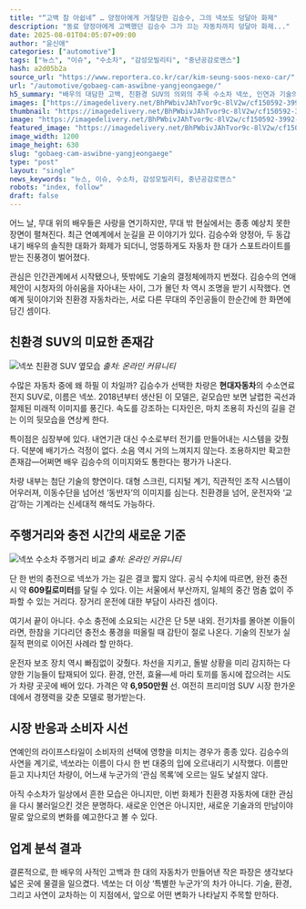```yaml
---
title: "“고백 참 아쉽네” … 양정아에게 거절당한 김승수, 그의 넥쏘도 덩달아 화제"
description: "동료 양정아에게 고백했던 김승수 그가 끄는 자동차까지 덩달아 화제..."
date: 2025-08-01T04:05:07+09:00
author: "윤신애"
categories: ["automotive"]
tags: ["뉴스", "이슈", "수소차", "감성모빌리티", "중년공감로맨스"]
hash: a2d05b2a
source_url: "https://www.reportera.co.kr/car/kim-seung-soos-nexo-car/"
url: "/automotive/gobaeg-cam-aswibne-yangjeongaege/"
h5_summary: "배우의 대담한 고백, 친환경 SUV의 의외의 주목 수소차 넥쏘, 인연과 기술의 엇갈림 속 부각"
images: ["https://imagedelivery.net/BhPWbivJAhTvor9c-8lV2w/cf150592-3992-450c-1f21-117190fb4600/public", "https://imagedelivery.net/BhPWbivJAhTvor9c-8lV2w/3017f126-eca2-473f-53bd-a8af43445e00/public", "https://imagedelivery.net/BhPWbivJAhTvor9c-8lV2w/ffba437a-95f1-4ab1-02f6-5e4ef5fddb00/public"]
thumbnail: "https://imagedelivery.net/BhPWbivJAhTvor9c-8lV2w/cf150592-3992-450c-1f21-117190fb4600/public"
image: "https://imagedelivery.net/BhPWbivJAhTvor9c-8lV2w/cf150592-3992-450c-1f21-117190fb4600/public"
featured_image: "https://imagedelivery.net/BhPWbivJAhTvor9c-8lV2w/cf150592-3992-450c-1f21-117190fb4600/public"
image_width: 1200
image_height: 630
slug: "gobaeg-cam-aswibne-yangjeongaege"
type: "post"
layout: "single"
news_keywords: "뉴스, 이슈, 수소차, 감성모빌리티, 중년공감로맨스"
robots: "index, follow"
draft: false
---
```


어느 날, 무대 위의 배우들은 사랑을 연기하지만, 무대 밖 현실에서는 종종 예상치 못한 장면이 펼쳐진다. 최근 연예계에서 눈길을 끈 이야기가 있다. 김승수와 양정아, 두 동갑내기 배우의 솔직한 대화가 화제가 되더니, 엉뚱하게도 자동차 한 대가 스포트라이트를 받는 진풍경이 벌어졌다.

관심은 인간관계에서 시작됐으나, 뜻밖에도 기술의 결정체에까지 번졌다. 김승수의 연애 제안이 시청자의 아쉬움을 자아내는 사이, 그가 몰던 차 역시 조명을 받기 시작했다. 연예계 뒷이야기와 친환경 자동차라는, 서로 다른 무대의 주인공들이 한순간에 한 화면에 담긴 셈이다.

## 친환경 SUV의 미묘한 존재감

![넥쏘 친환경 SUV 옆모습](https://imagedelivery.net/BhPWbivJAhTvor9c-8lV2w/3017f126-eca2-473f-53bd-a8af43445e00/public)
*출처: 온라인 커뮤니티*


수많은 자동차 중에 왜 하필 이 차일까? 김승수가 선택한 차량은 **현대자동차**의 수소연료전지 SUV로, 이름은 넥쏘. 2018년부터 생산된 이 모델은, 겉모습만 보면 날렵한 곡선과 절제된 미래적 이미지를 풍긴다. 속도를 강조하는 디자인은, 마치 조용히 자신의 길을 걷는 이의 뒷모습을 연상케 한다.

특이점은 심장부에 있다. 내연기관 대신 수소로부터 전기를 만들어내는 시스템을 갖췄다. 덕분에 배기가스 걱정이 없다. 소음 역시 거의 느껴지지 않는다. 조용하지만 확고한 존재감—어쩌면 배우 김승수의 이미지와도 통한다는 평가가 나온다.

차량 내부는 첨단 기술의 향연이다. 대형 스크린, 디지털 계기, 직관적인 조작 시스템이 어우러져, 이동수단을 넘어선 ‘동반자’의 이미지를 심는다. 친환경을 넘어, 운전자와 ‘교감’하는 기계라는 신세대적 해석도 가능하다.

## 주행거리와 충전 시간의 새로운 기준

![넥쏘 수소차 주행거리 비교](https://imagedelivery.net/BhPWbivJAhTvor9c-8lV2w/ffba437a-95f1-4ab1-02f6-5e4ef5fddb00/public)
*출처: 온라인 커뮤니티*


단 한 번의 충전으로 넥쏘가 가는 길은 결코 짧지 않다. 공식 수치에 따르면, 완전 충전 시 약 **609킬로미터**를 달릴 수 있다. 이는 서울에서 부산까지, 일체의 중간 멈춤 없이 주파할 수 있는 거리다. 장거리 운전에 대한 부담이 사라진 셈이다.

여기서 끝이 아니다. 수소 충전에 소요되는 시간은 단 5분 내외. 전기차를 몰아본 이들이라면, 한참을 기다리던 충전소 풍경을 떠올릴 때 감탄이 절로 나온다. 기술의 진보가 실질적 편의로 이어진 사례라 할 만하다.

운전자 보조 장치 역시 빠짐없이 갖췄다. 차선을 지키고, 돌발 상황을 미리 감지하는 다양한 기능들이 탑재되어 있다. 환경, 안전, 효율—세 마리 토끼를 동시에 잡으려는 시도가 차량 곳곳에 배어 있다. 가격은 약 **6,950만원** 선. 여전히 프리미엄 SUV 시장 한가운데에서 경쟁력을 갖춘 모델로 평가받는다.

## 시장 반응과 소비자 시선

연예인의 라이프스타일이 소비자의 선택에 영향을 미치는 경우가 종종 있다. 김승수의 사연을 계기로, 넥쏘라는 이름이 다시 한 번 대중의 입에 오르내리기 시작했다. 이름만 듣고 지나치던 차량이, 어느새 누군가의 ‘관심 목록’에 오르는 일도 낯설지 않다.

아직 수소차가 일상에서 흔한 모습은 아니지만, 이번 화제가 친환경 자동차에 대한 관심을 다시 불러일으킨 것은 분명하다. 새로운 인연은 아니지만, 새로운 기술과의 만남이야말로 앞으로의 변화를 예고한다고 볼 수 있다.

## 업계 분석 결과

결론적으로, 한 배우의 사적인 고백과 한 대의 자동차가 만들어낸 작은 파장은 생각보다 넓은 곳에 물결을 일으켰다. 넥쏘는 더 이상 ‘특별한 누군가’의 차가 아니다. 기술, 환경, 그리고 사연이 교차하는 이 지점에서, 앞으로 어떤 변화가 나타날지 주목할 만하다.
